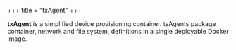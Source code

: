 +++
title = "txAgent"
+++

**txAgent** is a simplified device provisioning container. tsAgents package container, network and file system, definitions in a single deployable Docker image.


<!--more-->